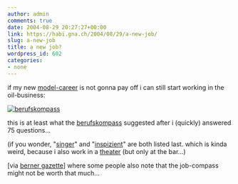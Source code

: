 ```yaml
---
author: admin
comments: true
date: 2004-08-29 20:27:27+00:00
link: https://habi.gna.ch/2004/08/29/a-new-job/
slug: a-new-job
title: a new job?
wordpress_id: 602
categories:
- none
---
```


if my new [model-career](http://moblog.co.uk/view.php?id=21321) is not gonna pay off i can still start working in the oil-business:

[![berufskompass](https://habi.gna.ch/blog/images/berufskompass-tm.jpg)](https://habi.gna.ch/blog/images/berufskompass.jpg)

this is at least what the [berufskompass](http://www.berufskompass.at) suggested after i (quickly) answered 75 questions...

(if you wonder, "[singer](http://bis.ams.or.at/editrecord.php?form=online_bis_stammdaten_frameset&noteid=641)" and "[inspizient](http://bis.ams.or.at/editrecord.php?form=online_bis_stammdaten_frameset&noteid=647)" are both listed last. which is kinda weird, because i also work in a [theater](http://www.dastheater-effingerstr.ch/) (but only at the bar...)

[via [berner gazette](http://www.bernergazette.ch/archives/000511.html)] where some people also note that the job-compass might not be worth that much...
